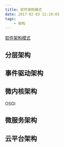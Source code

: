 ```yaml
---
title: 软件架构模式
date: 2017-02-03 12:19:03
tags:
    - 架构
---
```


[软件架构模式](http://www.oreilly.com/programming/free/files/software-architecture-patterns.pdf)

## 分层架构

## 事件驱动架构

## 微内核架构

OSGI

## 微服务架构

## 云平台架构
